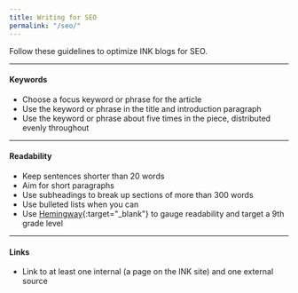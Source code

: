 ```yaml
---
title: Writing for SEO
permalink: "/seo/"
---
```


Follow these guidelines to optimize INK blogs for SEO.

---

#### **Keywords**

* Choose a focus keyword or phrase for the article
* Use the keyword or phrase in the title and introduction paragraph
* Use the keyword or phrase about five times in the piece, distributed evenly throughout

---

#### **Readability**

* Keep sentences shorter than 20 words 
* Aim for short paragraphs
* Use subheadings to break up sections of more than 300 words
* Use bulleted lists when you can
* Use [Hemingway](https://www.hemingwayapp.com/){:target="_blank"} to gauge readability and target a 9th grade level

---

#### **Links**

* Link to at least one internal (a page on the INK site) and one external source
